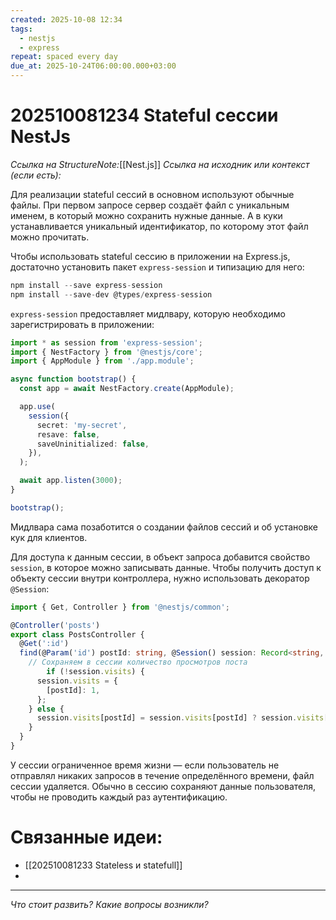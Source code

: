 ```yaml
---
created: 2025-10-08 12:34
tags:
  - nestjs
  - express
repeat: spaced every day
due_at: 2025-10-24T06:00:00.000+03:00
---
```

# 202510081234 Stateful сессии NestJs

*Ссылка на StructureNote:*[[Nest.js]]
*Ссылка на исходник или контекст (если есть):*

Для реализации stateful сессий в основном используют обычные файлы. При первом запросе сервер создаёт файл с уникальным именем, в который можно сохранить нужные данные. А в куки устанавливается уникальный идентификатор, по которому этот файл можно прочитать.

Чтобы использовать stateful сессию в приложении на Express.js, достаточно установить пакет `express-session` и типизацию для него:

```ts
npm install --save express-session
npm install --save-dev @types/express-session
```

`express-session` предоставляет мидлвару, которую необходимо зарегистрировать в приложении:

```ts
import * as session from 'express-session';
import { NestFactory } from '@nestjs/core';
import { AppModule } from './app.module';

async function bootstrap() {
  const app = await NestFactory.create(AppModule);

  app.use(
    session({
      secret: 'my-secret',
      resave: false,
      saveUninitialized: false,
    }),
  );

  await app.listen(3000);
}

bootstrap();
```

Мидлвара сама позаботится о создании файлов сессий и об установке кук для клиентов.

Для доступа к данным сессии, в объект запроса добавится свойство `session`, в которое можно записывать данные. Чтобы получить доступ к объекту сессии внутри контроллера, нужно использовать декоратор `@Session`:

```ts
import { Get, Controller } from '@nestjs/common';

@Controller('posts')
export class PostsController {
  @Get(':id')
  find(@Param('id') postId: string, @Session() session: Record<string, any>) {
    // Сохраняем в сессии количество просмотров поста
        if (!session.visits) {
      session.visits = {
        [postId]: 1,
      };
    } else {
      session.visits[postId] = session.visits[postId] ? session.visits[postId] + 1 : 1;
    }
  }
}
```

У сессии ограниченное время жизни — если пользователь не отправлял никаких запросов в течение определённого времени, файл сессии удаляется. Обычно в сессию сохраняют данные пользователя, чтобы не проводить каждый раз аутентификацию.

# Связанные идеи:

* [[202510081233 Stateless и statefull]]
* 

---

*Что стоит развить? Какие вопросы возникли?*
